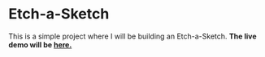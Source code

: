 # Etch-a-Sketch
This is a simple project where I will be building an Etch-a-Sketch. 
**The live demo will be [here.](github.com/rijalNR45/Etch-a-sketch)**
